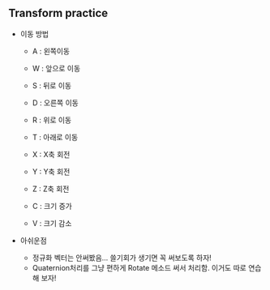 Transform practice
--------------
- 이동 방법
    - A : 왼쪽이동

    - W : 앞으로 이동

    - S : 뒤로 이동

    - D : 오른쪽 이동

    - R : 위로 이동

    - T : 아래로 이동

    - X : X축 회전

    - Y : Y축 회전

    - Z : Z축 회전

    - C : 크기 증가

    - V : 크기 감소

- 아쉬운점
    - 정규화 벡터는 안써봤음... 쓸기회가 생기면 꼭 써보도록 하자!
    - Quaternion처리를 그냥 편하게 Rotate 메소드 써서 처리함. 이거도 따로 연습해 보자!